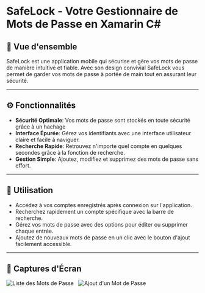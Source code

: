 <h1>SafeLock - Votre Gestionnaire de Mots de Passe en Xamarin C#</h1>

<h2>🔐 Vue d'ensemble</h2>
<p>SafeLock est une application mobile qui sécurise et gère vos mots de passe de manière intuitive et fiable. Avec son design convivial SafeLock vous permet de garder vos mots de passe à portée de main tout en assurant leur sécurité.</p>

---

<h2>⚙ Fonctionnalités</h2>
<ul>
  <li><strong>Sécurité Optimale</strong>: Vos mots de passe sont stockés en toute sécurité grâce à un hachage</li>
  <li><strong>Interface Épurée</strong>: Gérez vos identifiants avec une interface utilisateur claire et facile à naviguer.</li>
  <li><strong>Recherche Rapide</strong>: Retrouvez n'importe quel compte en quelques secondes grâce à la fonction de recherche.</li>
  <li><strong>Gestion Simple</strong>: Ajoutez, modifiez et supprimez des mots de passe sans effort.</li>
</ul>

---

<h2>📱 Utilisation</h2>
<ul>
  <li>Accédez à vos comptes enregistrés après connexion sur l'application.</li>
  <li>Recherchez rapidement un compte spécifique avec la barre de recherche.</li>
  <li>Gérez vos mots de passe avec des options pour éditer ou supprimer chaque entrée.</li>
  <li>Ajoutez de nouveaux mots de passe en un clic avec le bouton d'ajout facilement accessible.</li>
</ul>

---

<h2>📸 Captures d'Écran</h2>
<img src="https://i.ibb.co/3RHFRBm/Screenshot-20231209-121629.jpg" alt="Liste des Mots de Passe" />
&nbsp;
<img src="https://i.ibb.co/YPZBDMM/Screenshot-20231209-121936.jpg" alt="Ajout d'un Mot de Passe" />
